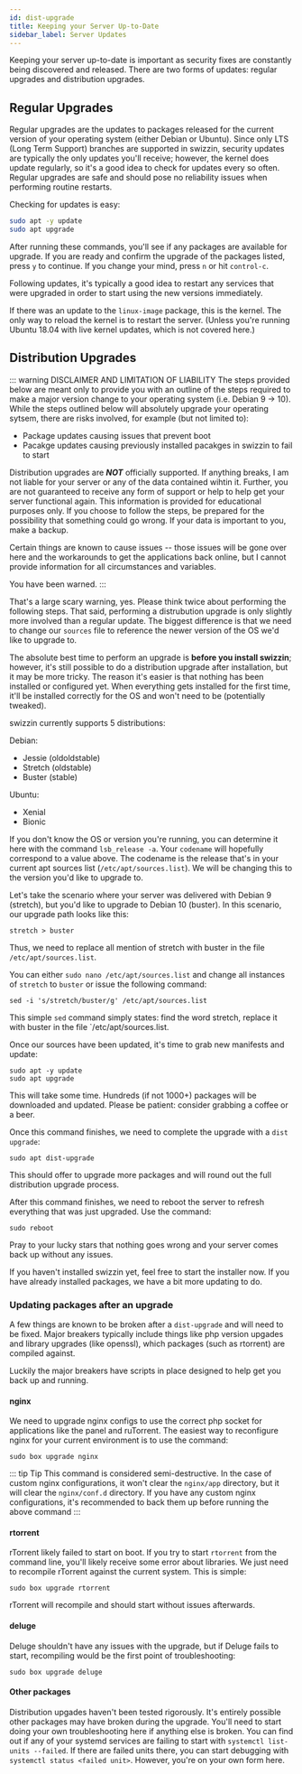 ```yaml
---
id: dist-upgrade
title: Keeping your Server Up-to-Date
sidebar_label: Server Updates
---
```


Keeping your server up-to-date is important as security fixes are constantly being discovered and released. There are two forms of updates: regular upgrades and distribution upgrades.

## Regular Upgrades

Regular upgrades are the updates to packages released for the current version of your operating system (either Debian or Ubuntu). Since only LTS (Long Term Support) branches are supported in swizzin, security updates are typically the only updates you'll receive; however, the kernel does update regularly, so it's a good idea to check for updates every so often. Regular upgrades are safe and should pose no reliability issues when performing routine restarts.

Checking for updates is easy:

```bash main
sudo apt -y update
sudo apt upgrade
```

After running these commands, you'll see if any packages are available for upgrade. If you are ready and confirm the upgrade of the packages listed, press `y` to continue. If you change your mind, press `n` or hit `control-c`.

Following updates, it's typically a good idea to restart any services that were upgraded in order to start using the new versions immediately.

If there was an update to the `linux-image` package, this is the kernel. The only way to reload the kernel is to restart the server. (Unless you're running Ubuntu 18.04 with live kernel updates, which is not covered here.)

## Distribution Upgrades

::: warning DISCLAIMER AND LIMITATION OF LIABILITY
The steps provided below are meant only to provide you with an outline of the steps required to make a major version change to your operating system (i.e. Debian 9 -> 10). While the steps outlined below will absolutely upgrade your operating sytsem, there are risks involved, for example (but not limited to):

- Package updates causing issues that prevent boot
- Pacakge updates causing previously installed pacakges in swizzin to fail to start

Distribution upgrades are ***NOT*** officially supported. If anything breaks, I am not liable for your server or any of the data contained wihtin it. Further, you are not guaranteed to receive any form of support or help to help get your server functional again. This information is provided for educational purposes only. If you choose to follow the steps, be prepared for the possibility that something could go wrong. If your data is important to you, make a backup.

Certain things are known to cause issues -- those issues will be gone over here and the workarounds to get the applications back online, but I cannot provide information for all circumstances and variables.

You have been warned.
:::

That's a large scary warning, yes. Please think twice about performing the following steps. That said, performing a distrubution upgrade is only slightly more involved than a regular update. The biggest difference is that we need to change our `sources` file to reference the newer version of the OS we'd like to upgrade to.

The absolute best time to perform an upgrade is **before you install swizzin**; however, it's still possible to do a distribution upgrade after installation, but it may be more tricky. The reason it's easier is that nothing has been installed or configured yet. When everything gets installed for the first time, it'll be installed correctly for the OS and won't need to be (potentially tweaked).

swizzin currently supports 5 distributions:

Debian:
- Jessie (oldoldstable)
- Stretch (oldstable)
- Buster (stable)

Ubuntu:
- Xenial
- Bionic

If you don't know the OS or version you're running, you can determine it here with the command `lsb_release -a`. Your `codename` will hopefully correspond to a value above. The codename is the release that's in your current apt sources list (`/etc/apt/sources.list`). We will be changing this to the version you'd like to upgrade to.

Let's take the scenario where your server was delivered with Debian 9 (stretch), but you'd like to upgrade to Debian 10 (buster). In this scenario, our upgrade path looks like this:

```
stretch > buster
```

Thus, we need to replace all mention of stretch with buster in the file `/etc/apt/sources.list`.

You can either `sudo nano /etc/apt/sources.list` and change all instances of `stretch` to `buster` or issue the following command:

```
sed -i 's/stretch/buster/g' /etc/apt/sources.list
```

This simple `sed` command simply states: find the word stretch, replace it with buster in the file `/etc/apt/sources.list.

Once our sources have been updated, it's time to grab new manifests and update:

```
sudo apt -y update
sudo apt upgrade
```

This will take some time. Hundreds (if not 1000+) packages will be downloaded and updated. Please be patient: consider grabbing a coffee or a beer.

Once this command finishes, we need to complete the upgrade with a `dist upgrade`:

```
sudo apt dist-upgrade
```

This should offer to upgrade more packages and will round out the full distribution upgrade process.

After this command finishes, we need to reboot the server to refresh everything that was just upgraded. Use the command:

```
sudo reboot

```

Pray to your lucky stars that nothing goes wrong and your server comes back up without any issues.

If you haven't installed swizzin yet, feel free to start the installer now. If you have already installed packages, we have a bit more updating to do.

### Updating packages after an upgrade

A few things are known to be broken after a `dist-upgrade` and will need to be fixed. Major breakers typically include things like php version upgades and library upgrades (like openssl), which packages (such as rtorrent) are compiled against.

Luckily the major breakers have scripts in place designed to help get you back up and running.

#### nginx

We need to upgrade nginx configs to use the correct php socket for applications like the panel and ruTorrent. The easiest way to reconfigure nginx for your current environment is to use the command:

```
sudo box upgrade nginx
```

::: tip Tip
This command is considered semi-destructive. In the case of custom nginx configurations, it won't clear the `nginx/app` directory, but it will clear the `nginx/conf.d` directory. If you have any custom nginx configurations, it's recommended to back them up before running the above command
:::

#### rtorrent

rTorrent likely failed to start on boot. If you try to start `rtorrent` from the command line, you'll likely receive some error about libraries. We just need to recompile rTorrent against the current system. This is simple:

```
sudo box upgrade rtorrent
```

rTorrent will recompile and should start without issues afterwards.

#### deluge

Deluge shouldn't have any issues with the upgrade, but if Deluge fails to start, recompiling would be the first point of troubleshooting:

```
sudo box upgrade deluge
```

#### Other packages

Distribution upgades haven't been tested rigorously. It's entirely possible other packages may have broken during the upgrade. You'll need to start doing your own troubleshooting here if anything else is broken. You can find out if any of your systemd services are failing to start with `systemctl list-units --failed`. If there are failed units there, you can start debugging with `systemctl status <failed unit>`. However, you're on your own form here.


